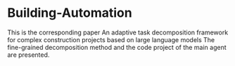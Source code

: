 # Building-Automation
This is the corresponding paper An adaptive task decomposition framework for complex construction projects based on large language models The fine-grained decomposition method and the code project of the main agent are presented.

